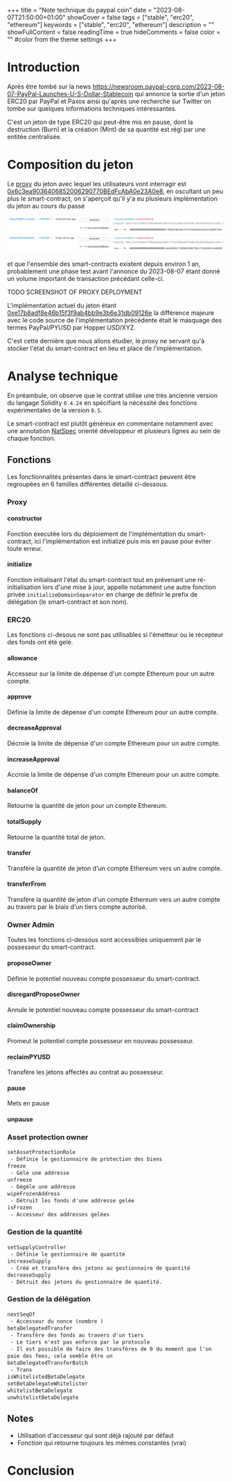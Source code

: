 +++
title = "Note technique du paypal coin"
date = "2023-08-07T21:50:00+01:00"
showCover = false
tags = ["stable", "erc20", "ethereum"]
keywords = ["stable", "erc20", "ethereum"]
description = ""
showFullContent = false
readingTime = true
hideComments = false
color = "" #color from the theme settings
+++

# Introduction

Après être tombé sur la news https://newsroom.paypal-corp.com/2023-08-07-PayPal-Launches-U-S-Dollar-Stablecoin qui annonce la sortie d'un jeton ERC20 par PayPal et Paxos ainsi qu'après une recherche sur Twitter on tombe sur quelques informations techniques intéressantes.

C'est un jeton de type ERC20 qui peut-être mis en pause, dont la destruction (Burn) et la création (Mint) de sa quantité est régi par une entitée centralisée.

# Composition du jeton

Le [proxy](https://ethereum.org/en/developers/docs/smart-contracts/upgrading/) du jeton avec lequel les utilisateurs vont interragir est [0x6c3ea9036406852006290770BEdFcAbA0e23A0e8](https://etherscan.io/token/0x6c3ea9036406852006290770bedfcaba0e23a0e8), en oscultant un peu plus le smart-contract, on s'aperçoit qu'il y'a eu plusieurs implémentation du jeton au cours du passé

![](/img/posts/pyusd/1.png)

et que l'ensemble des smart-contracts existent depuis environ 1 an, probablement une phase test avant l'annonce du 2023-08-07 étant donné un volume important de transaction précédant celle-ci.

TODO SCREENSHOT OF PROXY DEPLOYMENT

L'implémentation actuel du jeton étant [0xe17b8adf8e46b15f3f9ab4bb9e3b6e31db09126e](https://etherscan.io/address/0xe17b8adf8e46b15f3f9ab4bb9e3b6e31db09126e) la différence majeure avec le code source de l'implémentation précédente était le masquage des termes PayPal/PYUSD par Hopper USD/XYZ.

C'est cette dernière que nous allons étudier, le proxy ne servant qu'à stocker l'état du smart-contract en lieu et place de l'implémentation.

# Analyse technique

En préambule, on observe que le contrat utilise une très ancienne version du langage Solidity ``0.4.24`` en spécifiant la nécéssité des fonctions expérimentales de la version ``0.5``.

Le smart-contract est plutôt généreux en commentaire notamment avec une annotation [NatSpec]() orienté développeur et plusieurs lignes au sein de chaque fonction.

## Fonctions

Les fonctionnalités présentes dans le smart-contract peuvent être regroupées en 6 familles différentes détaillé ci-dessous.

### Proxy
#### constructor

Fonction executée lors du déploiement de l'implémentation du smart-contract, ici l'implémentation est initializé puis mis en pause pour éviter toute erreur.

#### initialize

Fonction initialisant l'état du smart-contract tout en prévenant une ré-initialisation lors d'une mise à jour, appelle notamment une autre fonction privée `initializeDomainSeparator` en charge de définir le prefix de délégation (le smart-contract et son nom).

### ERC20

Les fonctions ci-desous ne sont pas utilisables si l'émetteur ou le récepteur des fonds ont été gelé.

#### allowance

Accesseur sur la limite de dépense d'un compte Ethereum pour un autre compte.

#### approve

Définie la limite de dépense d'un compte Ethereum pour un autre compte.

#### decreaseApproval

Décroie la limite de dépense d'un compte Ethereum pour un autre compte.

#### increaseApproval

Accroie la limite de dépense d'un compte Ethereum pour un autre compte.

#### balanceOf

Retourne la quantité de jeton pour un compte Ethereum.

#### totalSupply

Retourne la quantité total de jeton.

#### transfer

Transfère la quantité de jeton d'un compte Ethereum vers un autre compte.

#### transferFrom

Transfère la quantité de jeton d'un compte Ethereum vers un autre compte au travers par le biais d'un tiers compte autorisé.

### Owner Admin

Toutes les fonctions ci-dessous sont accessibles uniquement par le possesseur du smart-contract.

#### proposeOwner

Définie le potentiel nouveau compte possesseur du smart-contract.

#### disregardProposeOwner

Annule le potentiel nouveau compte possesseur du smart-contract

#### claimOwnership

Promeut le potentiel compte possesseur en nouveau possesseur.

#### reclaimPYUSD

Transfère les jetons affectés au contrat au possesseur.

#### pause

Mets en pause 
#### unpause

### Asset protection owner
    setAssetProtectionRole
     - Définie le gestionnaire de protection des biens
    freeze
     - Gèle une addresse
    unfreeze
     - Dégèle une addresse
    wipeFrozenAddress
     - Détruit les fonds d'une addresse gelée
    isFrozen
     - Accesseur des addresses gelées

### Gestion de la quantité
    setSupplyController
     - Définie le gestionnaire de quantité
    increaseSupply
     - Créé et transfère des jetons au gestionnaire de quantité
    decreaseSupply
     - Détruit des jetons du gestionnaire de quantité.

### Gestion de la délégation
    nextSeqOf
     - Accesseur du nonce (nombre )
    betaDelegatedTransfer
     - Transfère des fonds au travers d'un tiers
     - Le tiers n'est pas enforce par le protocole
     - Il est possible de faire des transfères de 0 du moment que l'on paie des fees, cela semble être un
    betaDelegatedTransferBatch
     - Trans
    isWhitelistedBetaDelegate
    setBetaDelegateWhitelister
    whitelistBetaDelegate
    unwhitelistBetaDelegate

## Notes

 - Utilisation d'accesseur qui sont déjà rajouté par défaut
 - Fonction qui retourne toujours les mêmes constantes (vrai)

# Conclusion